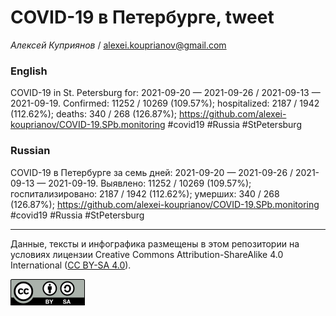 COVID-19 в Петербурге, tweet
============================

*Алексей Куприянов* /
<a href="mailto:alexei.kouprianov@gmail.com" class="email">alexei.kouprianov@gmail.com</a>

### English

COVID-19 in St. Petersburg for: 2021-09-20 — 2021-09-26 / 2021-09-13 —
2021-09-19. Сonfirmed: 11252 / 10269 (109.57%); hospitalized: 2187 /
1942 (112.62%); deaths: 340 / 268 (126.87%);
<a href="https://github.com/alexei-kouprianov/COVID-19.SPb.monitoring" class="uri">https://github.com/alexei-kouprianov/COVID-19.SPb.monitoring</a>
\#covid19 \#Russia \#StPetersburg

### Russian

COVID-19 в Петербурге за семь дней: 2021-09-20 — 2021-09-26 / 2021-09-13
— 2021-09-19. Выявлено: 11252 / 10269 (109.57%); госпитализировано: 2187
/ 1942 (112.62%); умерших: 340 / 268 (126.87%);
<a href="https://github.com/alexei-kouprianov/COVID-19.SPb.monitoring" class="uri">https://github.com/alexei-kouprianov/COVID-19.SPb.monitoring</a>
\#covid19 \#Russia \#StPetersburg

------------------------------------------------------------------------

Данные, тексты и инфографика размещены в этом репозитории на условиях
лицензии Creative Commons Attribution-ShareAlike 4.0 International ([CC
BY-SA 4.0](https://creativecommons.org/licenses/by-sa/4.0/)).

![](../misc/CC-BY-SA-icon.png "CC-BY-SA")

